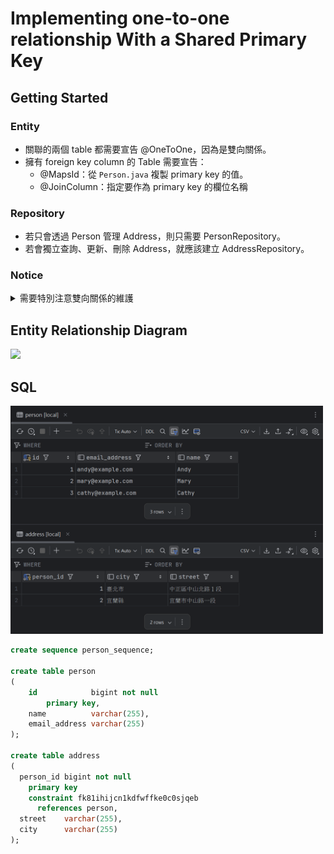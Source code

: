# Implementing one-to-one relationship With a Shared Primary Key

## Getting Started

### Entity

- 關聯的兩個 table 都需要宣告 @OneToOne，因為是雙向關係。
- 擁有 foreign key column 的 Table 需要宣告：
  - @MapsId：從 `Person.java` 複製 primary key 的值。
  - @JoinColumn：指定要作為 primary key 的欄位名稱

### Repository

- 若只會透過 Person 管理 Address，則只需要 PersonRepository。
- 若會獨立查詢、更新、刪除 Address，就應該建立 AddressRepository。

### Notice

<details>
  <summary>需要特別注意雙向關係的維護</summary>

  ```java
  @Entity
  @Table
  public class Person {

      // fields, constructor, getters and setters

      public void setAddress(Address address) {
          this.address = address;
          if (address != null) {
              address.setPerson(this);
          }
      }
  }
  ```

  ```java
  @Entity
  @Table
  public class Address {

      // fields, constructor, getters and setters

      public void setPerson(Person person) {
          this.person = person;
          this.personId = (person != null) ? person.getId() : null;
      }
  }
  ```
</details>

## Entity Relationship Diagram

<img src="https://www.baeldung.com/wp-content/uploads/2018/12/1-1-SK.png" width="400" />

## SQL

<img src="images/records.png" width="500" />


```sql
create sequence person_sequence;

create table person
(
    id            bigint not null
        primary key,
    name          varchar(255),
    email_address varchar(255)
);

create table address
(
  person_id bigint not null
    primary key
    constraint fk81ihijcn1kdfwffke0c0sjqeb
      references person,
  street    varchar(255),
  city      varchar(255)
);
```
